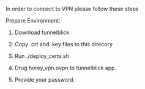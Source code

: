 In order to connect to VPN please follow these steps

Prepare Environment:
1) Download tunnelblick
2) Copy .crt and .key files to this direcory


1) Run ./deploy_certs.sh
2) Drug horey_vpn.ovpn to tunnelblick app.
3) Provide your password.
